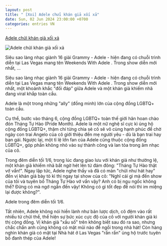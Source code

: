 ```yaml
---
layout: post
title: " [Xoi] Adele chửi khán giả xối xả"
date: Sun, 02 Jun 2024 23:00:00 +0700
categories: entries VN
---
```

[Adele chửi khán giả xối xả](https://kenh14.vn/sieu-sao-16-giai-grammy-chui-khan-gia-xoi-xa-ngay-tren-san-khau-nhung-lai-duoc-ca-nha-hat-nhiet-tinh-co-vu-20240602203908696.chn)

![Adele chửi khán giả xối xả](https://kenh14cdn.com/zoom/600_315/203336854389633024/2024/6/2/photo1717335425896-1717335426265743160242.gif.png)

Siêu sao làng nhạc giành 16 giải Grammy - Adele - hiện đang có chuỗi trình diễn tại Las Vegas mang tên Weekends With Adele . Trong show diễn mới nhất, ...

Siêu sao làng nhạc giành 16 giải Grammy - Adele - hiện đang có chuỗi trình diễn tại Las Vegas mang tên Weekends With Adele . Trong show diễn mới nhất, một khoảnh khắc "đối đáp" giữa Adele và một khán giả khiếm nhã đang viral khắp toàn cầu.

Adele là một trong những "ally" (đồng minh) lớn của cộng đồng LGBTQ+ toàn cầu.

Cụ thể, bước vào tháng 6, cộng đồng LGBTQ+ toàn thế giới hân hoan chào đón Tháng Tự Hào (Pride Month). Adele là một nữ nghệ sĩ cực kì ủng hộ cộng đồng LGBTQ+, thậm chí từng chia sẻ cô sẽ vô cùng hạnh phúc để chờ ngày con trai Angelo của cô giới thiệu đến mẹ người yêu - dù là bạn trai hay bạn gái. Ngược lại, một tỉ lệ lớn fan của Adele cũng thuộc cộng đồng LGBTQ+, góp phần không nhỏ vào sự thành công và lan tỏa trong âm nhạc của cô.

Trong đêm diễn tối 1/6, trong lúc đang giao lưu với khán giả như thường lệ, một khán giả khiếm nhã bất ngờ hét lên từ đám đông: "Tháng Tự Hào thật vớ vẩn!". Ngay lập tức, Adele nghe thấy và đã có màn "chửi như hát hay" đến vị khán giả bày tỏ kì thị ngay tại show của cô: "Nghĩ cái gì mà đến show của tôi và tuyên bố Tháng Tự Hào vớ vẩn vậy? Anh có bị ngu ngốc không thế? Đừng có mà ngớ ngẩn đến vậy! Không có gì tốt đẹp để nói thì im miệng lại được không?".

Adele trong đêm diễn tối 1/6.

Tất nhiên, Adele không nói hiền lành như bản lược dịch, cô đệm vào rất nhiều từ chửi thề, thể hiện sự bức xúc cực độ của cô với người khán giả kì thị cộng đồng. Vị khán giả "xấu số" trên không biết sau đó ra sao, nhưng chắc chắn anh cũng không có mặt mũi nào để ngồi trong nhà hát! Còn hàng nghìn khán giả có mặt tại Nhà hát ở Las Vegas "rần rần" ủng hộ trước tuyên bố đanh thép của Adele!

